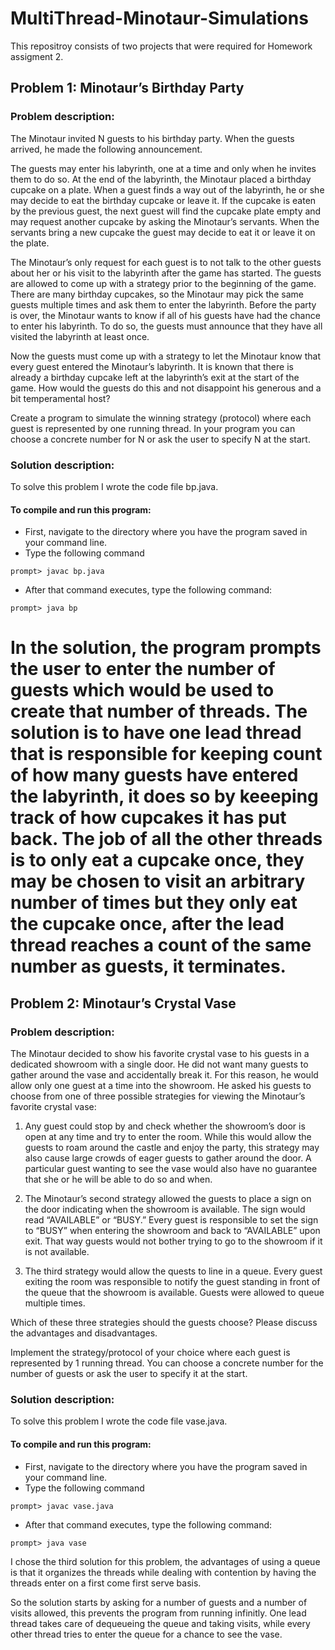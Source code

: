 # MultiThread-Minotaur-Simulations
This repositroy consists of two projects that were required for Homework assigment 2.

## Problem 1: Minotaur’s Birthday Party
### Problem description:
The Minotaur invited N guests to his birthday party. When the guests arrived, he made the following announcement.

The guests may enter his labyrinth, one at a time and only when he invites them to do so. At the end of the labyrinth, the Minotaur placed a birthday cupcake on a plate. When a guest finds a way out of the labyrinth, he or she may decide to eat the birthday cupcake or leave it. If the cupcake is eaten by the previous guest, the next guest will find the cupcake plate empty and may request another cupcake by asking the Minotaur’s servants. When the servants bring a new cupcake the guest may decide to eat it or leave it on the plate.

The Minotaur’s only request for each guest is to not talk to the other guests about her or his visit to the labyrinth after the game has started. The guests are allowed to come up with a strategy prior to the beginning of the game. There are many birthday cupcakes, so the Minotaur may pick the same guests multiple times and ask them to enter the labyrinth. Before the party is over, the Minotaur wants to know if all of his guests have had the chance to enter his labyrinth. To do so, the guests must announce that they have all visited the labyrinth at least once.

Now the guests must come up with a strategy to let the Minotaur know that every guest entered the Minotaur’s labyrinth. It is known that there is already a birthday cupcake left at the labyrinth’s exit at the start of the game. How would the guests do this and not disappoint his generous and a bit temperamental host?

Create a program to simulate the winning strategy (protocol) where each guest is represented by one running thread. In your program you can choose a concrete number for N or ask the user to specify N at the start.

### Solution description:
To solve this problem I wrote the code file bp.java.

#### To compile and run this program:
- First, navigate to the directory where you have the program saved in your command line.
- Type the following command
```
prompt> javac bp.java
```
- After that command executes, type the following command:
```
prompt> java bp
```
In the solution, the program prompts the user to enter the number of guests which would be used to create that number of threads.
The solution is to have one lead thread that is responsible for keeping count of how many guests have entered the labyrinth, it does so by keeeping track of how cupcakes it has put back.
The job of all the other threads is to only eat a cupcake once, they may be chosen to visit an arbitrary number of times but they only eat the cupcake once, after the lead thread reaches a count of the same number as guests, it terminates.
==================================================================================================================================
## Problem 2: Minotaur’s Crystal Vase 
### Problem description:
The Minotaur decided to show his favorite crystal vase to his guests in a dedicated showroom with a single door. He did not want many guests to gather around the vase and accidentally break it. For this reason, he would allow only one guest at a time into the showroom. He asked his guests to choose from one of three possible strategies for viewing the Minotaur’s favorite crystal vase:

1) Any guest could stop by and check whether the showroom’s door is open at any time and try to enter the room. While this would allow the guests to roam around the castle and enjoy the party, this strategy may also cause large crowds of eager guests to gather around the door. A particular guest wanting to see the vase would also have no guarantee that she or he will be able to do so and when.

2) The Minotaur’s second strategy allowed the guests to place a sign on the door indicating when the showroom is available. The sign would read “AVAILABLE” or “BUSY.” Every guest is responsible to set the sign to “BUSY” when entering the showroom and back to “AVAILABLE” upon exit. That way guests would not bother trying to go to the showroom if it is not available.

3) The third strategy would allow the quests to line in a queue. Every guest exiting the room was responsible to notify the guest standing in front of the queue that the showroom is available. Guests were allowed to queue multiple times.

Which of these three strategies should the guests choose? Please discuss the advantages and disadvantages.

Implement the strategy/protocol of your choice where each guest is represented by 1 running thread. You can choose a concrete number for the number of guests or ask the user to specify it at the start.

### Solution description:
To solve this problem I wrote the code file vase.java.

#### To compile and run this program:
- First, navigate to the directory where you have the program saved in your command line.
- Type the following command
```
prompt> javac vase.java
```
- After that command executes, type the following command:
```
prompt> java vase
```
I chose the third solution for this problem, the advantages of using a queue is that it organizes the threads while dealing with contention by having the threads enter on a first come first serve basis.

So the solution starts by asking for a number of guests and a number of visits allowed, this prevents the program from running infinitly.
One lead thread takes care of dequeueing the queue and taking visits, while every other thread tries to enter the queue for a chance to see the vase. 
